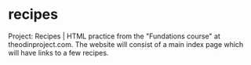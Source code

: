 # recipes
Project: Recipes | HTML practice from the "Fundations course" at theodinproject.com. The website will consist of a main index page which will have links to a few recipes.
